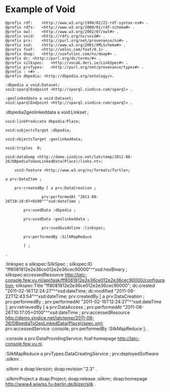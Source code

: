 # Example of Void 


    @prefix rdf:	<http://www.w3.org/1999/02/22-rdf-syntax-ns#> .
    @prefix rdfs:	<http://www.w3.org/2000/01/rdf-schema#> .
    @prefix owl:	<http://www.w3.org/2002/07/owl#> .
    @prefix void:   <http://rdfs.org/ns/void#> .  
    @prefix prv:    <http://purl.org/net/provenance/ns#> .  
    @prefix xsd:    <http://www.w3.org/2001/XMLSchema#> .
    @prefix foaf:   <http://xmlns.com/foaf/0.1> .
    @prefix doap:   <http://usefulinc.com/ns/doap#> .
    @prefix dc:	<http://purl.org/dc/terms/#> .
    @prefix silkspec:	<http://vocab.deri.ie/LinkSpec#> .
    @prefix prvTypes:	<http://purl.org/net/provenance/types#> .
    @prefix : <#> .
    @prefix dbpedia: <http://dbpedia.org/ontology/>.     

    :dbpedia a void:Dataset;
	void:sparqlEndpoint <http://sparql.sindice.com/sparql> .

    :geolinkeddata a void:Dataset;
	void:sparqlEndpoint <http://sparql.sindice.com/sparql> .


:dbpedia2geolinkeddata a void:Linkset ;

	void:linkPredicate dbpedia:Place;

    void:subjectsTarget :dbpedia;

	void:objectsTarget :geolinkeddata;

	void:triples  0;

	void:dataDump <http://demo.sindice.net/latctemp/2011-08-26/DBpediaToGeoLinkedData(Place)/links.nt>;

    	void:feature <http://www.w3.org/ns/formats/Turtle>;

   	a prv:DataItem ;

    	prv:createdBy [	a prv:DataCreation ;

                	prv:performedAt "2011-08-26T10:18:07+0100"^^xsd:dateTime ;

			prv:usedData :dbpedia ;

			prv:usedData :geolinkeddata ;

                	prv:usedGuideline :linkspec;

			prv:performedBy :SilkMapReduce

			] ;

	.


:linkspec a silkspec:SilkSpec ;
	silkspec:ID "ff8081812e2e36ce012e2e36cec90000"^^xsd:hexBinary ;
	silkspec:accessedResource <http://latc-console.few.vu.nl/api/task/ff8081812e2e36ce012e2e36cec90000/configuration>;
	silkspec:Title "ff8081812e2e36ce012e2e36cec90000";
	dc:created "2011-02-16T12:24:27"^^xsd:dateTime;
	dc:modified "2011-06-22T12:43:54"^^xsd:dateTime;
	prv:createdBy [	a prv:DataCreation ;
			prv:performedBy <Unknown>;
                   	prv:performedAt "2011-02-16T12:24:27"^^xsd:dateTime
	          	];
	prv:retrievedBy [	a prv:DataAccess ;
                        	prv:performedAt "2011-08-26T10:17:05+0100"^^xsd:dateTime ;
				prv:accessedResource   <http://demo.sindice.net/latctemp/2011-08-26/DBpediaToGeoLinkedData(Place)/spec.xml>;      
		        	prv:accessedService :console;
				prv:performedBy :SilkMapReduce
        		 ];
.     

:console a prv:DataProvidingService;
	foaf:homepage  <http://latc-console.few.vu.nl>.

:SilkMapReduce a  prvTypes:DataCreatingService ;
	prv:deployedSoftware :silkmr .

:silkmr a doap:Version;
    doap:revision "2.3" .

:silkmrProject a doap:Project;
    doap:release :silkmr;
    doap:homepage <http://www4.wiwiss.fu-berlin.de/bizer/silk> .


